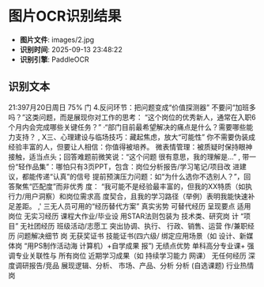 # 图片OCR识别结果

- **图片文件**: images/2.jpg
- **识别时间**: 2025-09-13 23:48:22
- **识别引擎**: PaddleOCR

## 识别文本

21:397月20日周日
75%
门
4.反问环节：把问题变成“价值探测器”
不要问“加班多吗？”这类问题，而是展现你对工作的思考：
“这个岗位的优秀新人，通常在入职6个月内会完成哪些关键任务？”
·“部门目前最希望解决的痛点是什么？需要哪些能力支持？
,
X三、心理建设与临场技巧：藏起焦虑，放大“可能性”
你不需要伪装成经验丰富的人，但要让人相信：你值得被培养。
微表情管理：被质疑时保持眼神接触，适当点头；回答难题前微笑说：“这个问题
很有意思，我的理解是...”
,
带一份“轻作品集”：哪怕只有3页PPT，包含：岗位分析报告/学习笔记/项目改
进建议，都能传递“认真”的信号
提前预演压力问题：如“为什么选你不选别人？”，回答聚焦“匹配度”而非优秀
度：
“我可能不是经验最丰富的，但我的XX特质（如执行力/用户洞察）和岗位需求高
度契合，且我的学习路径（举例）表明我能快速补足差距。
,'
三无人员可用的“经历替代方案”
真实劣势
可替代经历
呈现要点
适用岗位
无实习经历
课程大作业/毕业设
用STAR法则包装为
技术类、研究岗
计
“项目”
无社团经历
班级活动/志愿工
突出协调、执行、
行政、销售、运营
作/兼职经历
问题解决细节
岗
无获奖证书
技能证书(四六级/
绑定应用场景（如
设计、新媒体岗
“用PS制作活动海
计算机）+自学成果
报”)
无绩点优势
单科高分专业课+
强调专业关联性与
所有岗位
近期学习成果（如
持续学习能力
网课）
无任何经历
深度调研报告/竞品
展现逻辑、分析、
市场、产品、分析
分析 (自选课题)
行业热情
岗
